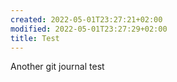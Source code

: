 ```yaml
---
created: 2022-05-01T23:27:21+02:00
modified: 2022-05-01T23:27:29+02:00
title: Test
---
```


Another git journal test
